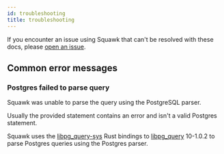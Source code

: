 ```yaml
---
id: troubleshooting
title: troubleshooting
---
```


If you encounter an issue using Squawk that can't be resolved with these docs, please [open an issue](https://github.com/sbdchd/squawk/issues/new).


## Common error messages

### Postgres failed to parse query

Squawk was unable to parse the query using the PostgreSQL parser.

Usually the provided statement contains an error and isn't a valid Postgres statement.

Squawk uses the [libpg_query-sys](https://github.com/tdbgamer/libpg_query-sys) Rust bindings to [libpg_query](https://github.com/pganalyze/libpg_query) 10-1.0.2 to parse Postgres queries using the Postgres parser.
